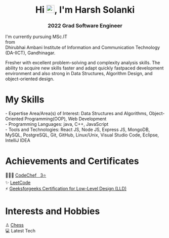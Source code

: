 <h1 align="center">Hi <img src="https://media.giphy.com/media/hvRJCLFzcasrR4ia7z/giphy.gif" width="25px">, I'm Harsh Solanki</h1>
<h3 align="center">2022 Grad Software Engineer</h3>
I'm currently pursuing MSc.IT <br> from <br> Dhirubhai Ambani Institute of Information and Communication Technology (DA-IICT), Gandhinagar. <br>


Fresher with excellent problem-solving and complexity analysis skills. The ability to acquire new skills faster and adapt quickly fastpaced development environment and also strong in Data Structures, Algorithm Design, and object-oriented design.

<h1>My Skills</h1>
- Expertise Area/Area(s) of Interest: Data Structures and Algorithms, Object-Oriented Programming(OOP), Web Development <br>
- Programming Languages: java, C++, JavaScript <br>
- Tools and Technologies: React JS, Node JS, Express JS, MongoDB, MySQL, PostgreSQL, Git, GitHub, Linux/Unix, Visual Studio Code, Eclipse, IntelliJ IDEA <br>

<h1>Achievements and Certificates</h1>
👨🏽‍💻 <a href="https://www.codechef.com/users/harshsol" target="_blank">CodeChef &nbsp; 3⭐</a> <br>
✨ <a href="https://leetcode.com/harsh2105/" target="_blank">LeetCode</a> <br> 
⚡ <a href="https://media.geeksforgeeks.org/courses/certificates/3d04c35032167da040fdb2811f20f94c.pdf" target="_blank">Geeksforgeeks Certification for Low-Level Design (LLD)</a> <br>

<h1>Interests and Hobbies</h1>
♙ <a href="https://www.chess.com/member/harshstriker" target="_blank"> Chess</a> <br>
💻 Latest Tech
